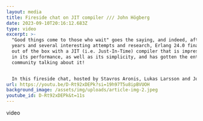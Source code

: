 ```yaml
---
layout: media
title: Fireside chat on JIT compiler /// John Högberg
date: 2023-09-10T20:16:12.683Z
type: video
excerpt: >-
  "Good things come to those who wait" goes the saying, and indeed, after 10
  years and several interesting attempts and research, Erlang 24.0 finally comes
  out of the box with a JIT (i.e. Just-In-Time) compiler that is impressive both
  in its performance, as well as its simplicity, and has gotten the entire BEAM
  community talking about it!


  In this fireside chat, hosted by Stavros Aronis, Lukas Larsson and John Högberg will answer all your questions about the new JIT.
url: https://youtu.be/D-Rt92xDEPk?si=19h97T5u8ipBVUOH
background_image: /assets/img/uploads/article-img-2.jpeg
youtube_id: D-Rt92xDEPk&t=11s
---
```

video
